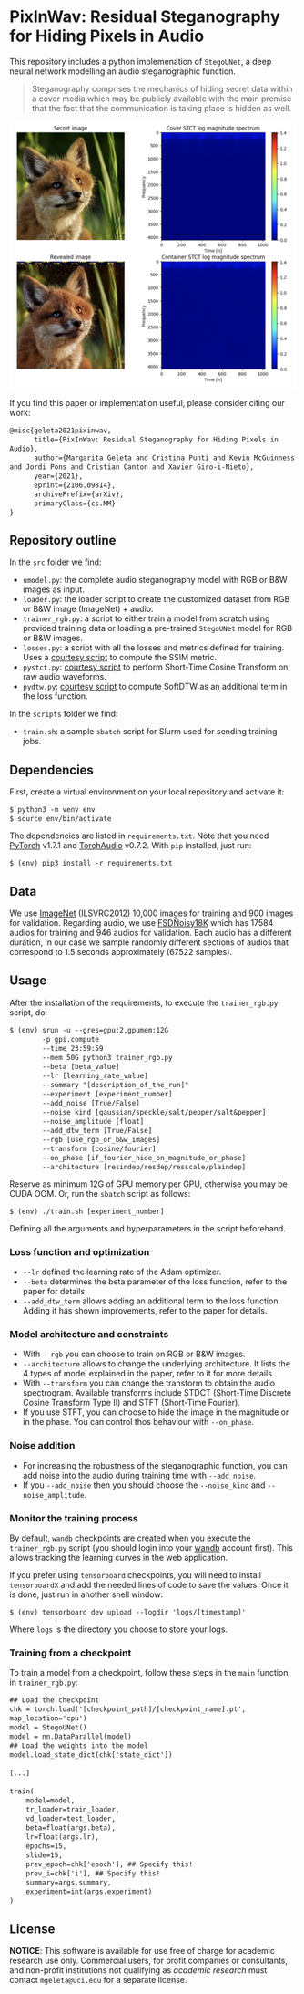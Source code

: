 # PixInWav: Residual Steganography for Hiding Pixels in Audio

This repository includes a python implemenation of `StegoUNet`, a deep neural network modelling an audio steganographic function. 

> Steganography comprises the mechanics of hiding secret data within a cover media which may be publicly available with the main premise that the fact that the communication is  taking  place  is  hidden  as  well. 

![alt text](front/img/example.png "Example")

If you find this paper or implementation useful, please consider citing our work:
```{tex}
@misc{geleta2021pixinwav,
      title={PixInWav: Residual Steganography for Hiding Pixels in Audio}, 
      author={Margarita Geleta and Cristina Punti and Kevin McGuinness and Jordi Pons and Cristian Canton and Xavier Giro-i-Nieto},
      year={2021},
      eprint={2106.09814},
      archivePrefix={arXiv},
      primaryClass={cs.MM}
}
```

## Repository outline

In the `src` folder we find:

- `umodel.py`: the complete audio steganography model with RGB or B&W  images as input.
- `loader.py`: the loader script to create the customized dataset from RGB or B&W image (ImageNet) + audio.
- `trainer_rgb.py`: a script to either train a model from scratch using provided training data or loading a pre-trained `StegoUNet` model for RGB or B&W images.
- `losses.py`: a script with all the losses and metrics defined for training. Uses a [courtesy script](https://github.com/Po-Hsun-Su/pytorch-ssim) to compute the SSIM metric.
- `pystct.py`: [courtesy script](https://github.com/jonashaag/pydct) to perform Short-Time Cosine Transform on raw audio waveforms.
- `pydtw.py`: [courtesy script](https://github.com/Sleepwalking/pytorch-softdtw) to compute SoftDTW as an additional term in the loss function.

In the `scripts` folder we find:

- `train.sh`: a sample `sbatch` script for Slurm used for sending training jobs.

## Dependencies

First, create a virtual environment on your local repository and activate it:
```
$ python3 -m venv env
$ source env/bin/activate
```
The dependencies are listed in `requirements.txt`. Note that you need [PyTorch](https://pytorch.org) v1.7.1 and [TorchAudio](torchaudio) v0.7.2. With `pip` installed, just run:
```
$ (env) pip3 install -r requirements.txt
```

## Data
We use [ImageNet](http://image-net.org) (ILSVRC2012) 10,000 images for training and 900 images for validation. Regarding audio, we use [FSDNoisy18K](http://www.eduardofonseca.net/FSDnoisy18k/) which has 17584 audios for training and 946 audios for validation. Each audio has a different duration, in our case we sample randomly different sections of audios that correspond to 1.5 seconds approximately (67522 samples). 

## Usage
After the installation of the requirements, to execute the `trainer_rgb.py` script, do:
```
$ (env) srun -u --gres=gpu:2,gpumem:12G 
        -p gpi.compute 
        --time 23:59:59 
        --mem 50G python3 trainer_rgb.py 
        --beta [beta_value] 
        --lr [learning_rate_value] 
        --summary "[description_of_the_run]" 
        --experiment [experiment_number]
        --add_noise [True/False]
        --noise_kind [gaussian/speckle/salt/pepper/salt&pepper]
        --noise_amplitude [float]
        --add_dtw_term [True/False]
        --rgb [use_rgb_or_b&w_images]
        --transform [cosine/fourier]
        --on_phase [if_fourier_hide_on_magnitude_or_phase]
        --architecture [resindep/resdep/resscale/plaindep]
```
Reserve as minimum 12G of GPU memory per GPU, otherwise you may be CUDA OOM. Or, run the `sbatch` script as follows:
```
$ (env) ./train.sh [experiment_number]
```
Defining all the arguments and hyperparameters in the script beforehand.

### Loss function and optimization
+ `--lr` defined the learning rate of the Adam optimizer.
+ `--beta` determines the beta parameter of the loss function, refer to the paper for details. 
+ `--add_dtw_term` allows adding an additional term to the loss function. Adding it has shown improvements, refer to the paper for details.
### Model architecture and constraints
+ With `--rgb` you can choose to train on RGB or B&W images.
+ `--architecture` allows to change the underlying architecture. It lists the 4 types of model explained in the paper, refer to it for more details.
+ With `--transform` you can change the transform to obtain the audio spectrogram. Available transforms include STDCT (Short-Time Discrete Cosine Transform Type II) and STFT (Short-Time Fourier). 
+ If you use STFT, you can choose to hide the image in the magnitude or in the phase. You can control thos behaviour with `--on_phase`.
### Noise addition
+ For increasing the robustness of the steganographic function, you can add noise into the audio during training time with `--add_noise`.
+ If you `--add_noise` then you should choose the `--noise_kind` and `--noise_amplitude`.

### Monitor the training process
By default, `wandb` checkpoints are created when you execute the `trainer_rgb.py` script (you should login into your [wandb](https://wandb.ai) account first). This allows tracking the learning curves in the web application.

If you prefer using `tensorboard` checkpoints, you will need to install `tensorboardX` and add the needed lines of code to save the values. Once it is done, just run in another shell window:
```
$ (env) tensorboard dev upload --logdir 'logs/[timestamp]'
```
Where `logs` is the directory you choose to store your logs.

### Training from a checkpoint
To train a model from a checkpoint, follow these steps in the `main` function in `trainer_rgb.py`:
```
## Load the checkpoint
chk = torch.load('[checkpoint_path]/[checkpoint_name].pt', map_location='cpu')
model = StegoUNet()
model = nn.DataParallel(model)
## Load the weights into the model
model.load_state_dict(chk['state_dict'])

[...]

train(
    model=model, 
    tr_loader=train_loader, 
    vd_loader=test_loader, 
    beta=float(args.beta), 
    lr=float(args.lr), 
    epochs=15, 
    slide=15,
    prev_epoch=chk['epoch'], ## Specify this!
    prev_i=chk['i'], ## Specify this!
    summary=args.summary,
    experiment=int(args.experiment)
)
```

## License

**NOTICE**: This software is available for use free of charge for academic research use only. Commercial users, for profit companies or consultants, and non-profit institutions not qualifying as *academic research* must contact `mgeleta@uci.edu` for a separate license. 
